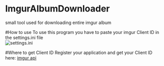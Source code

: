 # ImgurAlbumDownloader
small tool used for downloading entire imgur album

#How to use
To use this program you have to paste your imgur Client ID in the settings.ini file   
![settings.ini](http://cdn.shigetora.pw/i/jxkmtsr.jpg)

#Where to get Client ID
Register your application and get your Client ID here: [imgur api](https://api.imgur.com/oauth2/addclient)

